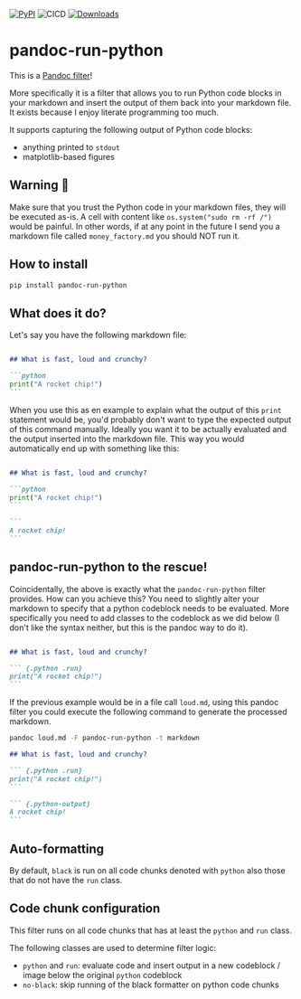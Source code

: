 [![PyPI](https://img.shields.io/pypi/v/pandoc-run-python)](https://pypi.org/project/pandoc-run-python/)
![CICD](https://github.com/Bart6114/pandoc-run-python/actions/workflows/publish.yml/badge.svg)
[![Downloads](https://pepy.tech/badge/pandoc-run-python)](https://pepy.tech/project/pandoc-run-python)

# pandoc-run-python

This is a [Pandoc filter](https://pandoc.org/filters.html)! 

More specifically it is a filter that allows you to run Python code blocks in your markdown and insert the output of them back into your markdown file. It exists because I enjoy literate programming too much.

It supports capturing the following output of Python code blocks:
- anything printed to `stdout`
- matplotlib-based figures

## Warning 🚨

Make sure that you trust the Python code in your markdown files, they will be executed as-is. A cell with content like `os.system("sudo rm -rf /")` would be painful. In other words, if at any point in the future I send you a markdown file called `money_factory.md` you should NOT run it.

## How to install

```sh
pip install pandoc-run-python
```

## What does it do?


Let's say you have the following markdown file:

````md

## What is fast, loud and crunchy?

```python
print("A rocket chip!")
```

````

When you use this as en example to explain what the output of this `print` statement would be, you'd probably don't want to type the expected output of this command manually. Ideally you want it to be actually evaluated and the output inserted into the markdown file. This way you would automatically end up with something like this:

````md

## What is fast, loud and crunchy?

```python
print("A rocket chip!")
```

```
A rocket chip!
```

````

## pandoc-run-python to the rescue!

Coincidentally, the above is exactly what the `pandoc-run-python` filter provides. How can you achieve this? You need to slightly alter your markdown to specify that a python codeblock needs to be evaluated. More specifically you need to add classes to the codeblock as we did below (I don't like the syntax neither, but this is the pandoc way to do it).


````md

## What is fast, loud and crunchy?

``` {.python .run}
print("A rocket chip!")
```

````

If the previous example would be in a file call `loud.md`, using this pandoc filter you could execute the following command to generate the processed markdown.

```sh
pandoc loud.md -F pandoc-run-python -t markdown
```

````md
## What is fast, loud and crunchy?

``` {.python .run}
print("A rocket chip!")
```

``` {.python-output}
A rocket chip!
```
````

## Auto-formatting

By default, `black` is run on all code chunks denoted with `python` also those that do not have the `run` class.

## Code chunk configuration

This filter runs on all code chunks that has at least the `python` and `run` class.

The following classes are used to determine filter logic:

- `python` and `run`: evaluate code and insert output in a new codeblock / image below the original `python` codeblock
- `no-black`: skip running of the black formatter on python code chunks
